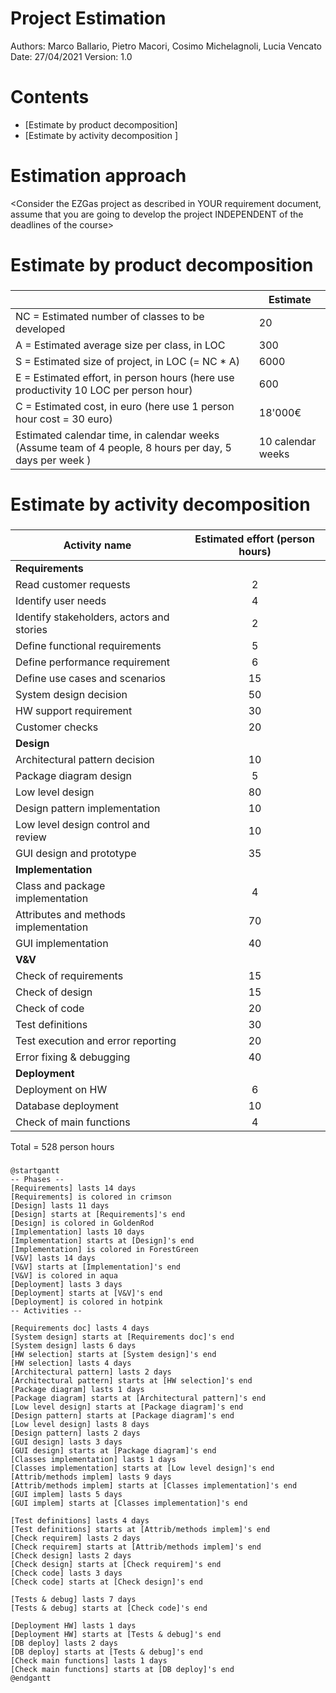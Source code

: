 # Project Estimation  
Authors:  Marco Ballario, Pietro Macori, Cosimo Michelagnoli, Lucia Vencato
Date: 27/04/2021
Version: 1.0
# Contents
- [Estimate by product decomposition]
- [Estimate by activity decomposition ]
# Estimation approach
<Consider the EZGas  project as described in YOUR requirement document, assume that you are going to develop the project INDEPENDENT of the deadlines of the course>
# Estimate by product decomposition
### 
|             | Estimate                        |             
| ----------- | ------------------------------- |  
| NC =  Estimated number of classes to be developed   |              20               |             
|  A = Estimated average size per class, in LOC       |               300             | 
| S = Estimated size of project, in LOC (= NC * A) | 6000 |
| E = Estimated effort, in person hours (here use productivity 10 LOC per person hour)  |              600                        |   
| C = Estimated cost, in euro (here use 1 person hour cost = 30 euro) | 18'000€ | 
| Estimated calendar time, in calendar weeks (Assume team of 4 people, 8 hours per day, 5 days per week ) | 10 calendar weeks |               
# Estimate by activity decomposition
### 
|         Activity name    | Estimated effort (person hours)   |             
|  ------------------------| :-------------------------------: | 
| <Strong>Requirements</Strong>| |
| Read customer requests | 2 |
| Identify user needs | 4 |
| Identify stakeholders, actors and stories | 2 |
| Define functional requirements | 5 |
| Define performance requirement| 6 |
| Define use cases and scenarios | 15 |
| System design decision  | 50 |
| HW support requirement | 30 |
| Customer checks | 20 |
| <Strong>Design</Strong> | |
| Architectural pattern decision | 10 |
| Package diagram design | 5 |
| Low level design | 80 |
| Design pattern implementation | 10 |
| Low level design control and review | 10 |
| GUI design and prototype| 35 |
| <Strong>Implementation </Strong>| |
| Class and package implementation| 4 |
| Attributes and methods implementation | 70 |
| GUI implementation | 40 |
| <Strong>V&V</Strong>  ||
| Check of requirements | 15 |
| Check of design | 15 |
| Check of code | 20 |
| Test definitions | 30 |
| Test execution and error reporting | 20 |
| Error fixing & debugging | 40 |
| <Strong>Deployment</Strong>||
| Deployment on HW | 6 |
| Database deployment | 10 |
| Check of main functions | 4 |

Total = 528 person hours

###
```plantuml
@startgantt
-- Phases --
[Requirements] lasts 14 days
[Requirements] is colored in crimson
[Design] lasts 11 days
[Design] starts at [Requirements]'s end
[Design] is colored in GoldenRod
[Implementation] lasts 10 days
[Implementation] starts at [Design]'s end
[Implementation] is colored in ForestGreen
[V&V] lasts 14 days
[V&V] starts at [Implementation]'s end
[V&V] is colored in aqua
[Deployment] lasts 3 days
[Deployment] starts at [V&V]'s end
[Deployment] is colored in hotpink
-- Activities --

[Requirements doc] lasts 4 days
[System design] starts at [Requirements doc]'s end
[System design] lasts 6 days
[HW selection] starts at [System design]'s end
[HW selection] lasts 4 days
[Architectural pattern] lasts 2 days
[Architectural pattern] starts at [HW selection]'s end
[Package diagram] lasts 1 days
[Package diagram] starts at [Architectural pattern]'s end
[Low level design] starts at [Package diagram]'s end
[Design pattern] starts at [Package diagram]'s end
[Low level design] lasts 8 days
[Design pattern] lasts 2 days
[GUI design] lasts 3 days
[GUI design] starts at [Package diagram]'s end
[Classes implementation] lasts 1 days
[Classes implementation] starts at [Low level design]'s end
[Attrib/methods implem] lasts 9 days
[Attrib/methods implem] starts at [Classes implementation]'s end
[GUI implem] lasts 5 days
[GUI implem] starts at [Classes implementation]'s end

[Test definitions] lasts 4 days
[Test definitions] starts at [Attrib/methods implem]'s end
[Check requirem] lasts 2 days
[Check requirem] starts at [Attrib/methods implem]'s end
[Check design] lasts 2 days
[Check design] starts at [Check requirem]'s end
[Check code] lasts 3 days
[Check code] starts at [Check design]'s end

[Tests & debug] lasts 7 days
[Tests & debug] starts at [Check code]'s end

[Deployment HW] lasts 1 days
[Deployment HW] starts at [Tests & debug]'s end
[DB deploy] lasts 2 days
[DB deploy] starts at [Tests & debug]'s end
[Check main functions] lasts 1 days
[Check main functions] starts at [DB deploy]'s end
@endgantt
```
